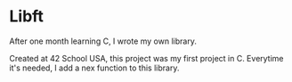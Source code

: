 # Libft
After one month learning C, I wrote my own library.

Created at 42 School USA, this project was my first project in C. Everytime it's needed, I add a nex function to this library.
